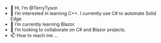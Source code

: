 - 👋 Hi, I’m @TerryTyson
- 👀 I’m interested in learning C++. I currently use C# to automate Solid Edge.
- 🌱 I’m currently learning Blazor.
- 💞️ I’m looking to collaborate on C# and Blazor projects.
- 📫 How to reach me ...

<!---
TerryTyson/TerryTyson is a ✨ special ✨ repository because its `README.md` (this file) appears on your GitHub profile.
You can click the Preview link to take a look at your changes.
--->
